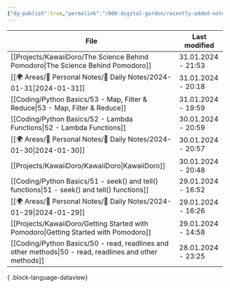 ```yaml
---
{"dg-publish":true,"permalink":"/000-digital-garden/recently-added-notes/","dgPassFrontmatter":true,"noteIcon":"3","created":"2023-12-14T09:08:44.430+05:30","updated":"2023-12-14T09:12:52.432+05:30"}
---
```


| File                                                                                                       | Last modified      |
| ---------------------------------------------------------------------------------------------------------- | ------------------ |
| [[Projects/KawaiiDoro/The Science Behind Pomodoro\|The Science Behind Pomodoro]]                        | 31.01.2024 - 21:53 |
| [[🌍 Areas/📧 Personal Notes/📓 Daily Notes/2024-01-31\|2024-01-31]]                                    | 31.01.2024 - 20:18 |
| [[Coding/Python Basics/53 - Map, Filter & Reduce\|53 - Map, Filter & Reduce]]                           | 31.01.2024 - 19:59 |
| [[Coding/Python Basics/52 - Lambda Functions\|52 - Lambda Functions]]                                   | 30.01.2024 - 20:59 |
| [[🌍 Areas/📧 Personal Notes/📓 Daily Notes/2024-01-30\|2024-01-30]]                                    | 30.01.2024 - 20:57 |
| [[Projects/KawaiiDoro/KawaiiDoro\|KawaiiDoro]]                                                          | 30.01.2024 - 20:48 |
| [[Coding/Python Basics/51 - seek() and tell() functions\|51 - seek() and tell() functions]]             | 29.01.2024 - 16:52 |
| [[🌍 Areas/📧 Personal Notes/📓 Daily Notes/2024-01-29\|2024-01-29]]                                    | 29.01.2024 - 16:26 |
| [[Projects/KawaiiDoro/Getting Started with Pomodoro\|Getting Started with Pomodoro]]                    | 29.01.2024 - 14:58 |
| [[Coding/Python Basics/50 - read, readlines and other methods\|50 - read, readlines and other methods]] | 28.01.2024 - 23:25 |

{ .block-language-dataview}